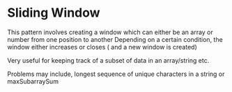 # Sliding Window
This pattern involves creating a window which can either be an array or number from one position to another
Depending on a certain condition, the window either increases or closes ( and a new window is created)

Very useful for keeping track of a subset of data in an array/string etc.

Problems may include, longest sequence of unique characters in a string or maxSubarraySum